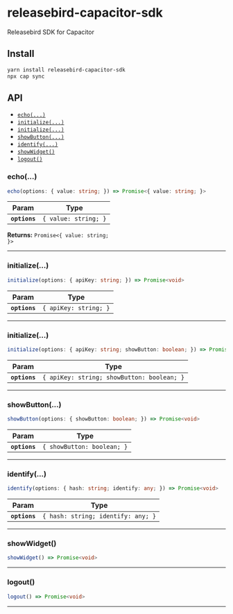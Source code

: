 # releasebird-capacitor-sdk

Releasebird SDK for Capacitor

## Install

```bash
yarn install releasebird-capacitor-sdk
npx cap sync
```

## API

<docgen-index>

* [`echo(...)`](#echo)
* [`initialize(...)`](#initialize)
* [`initialize(...)`](#initialize)
* [`showButton(...)`](#showbutton)
* [`identify(...)`](#identify)
* [`showWidget()`](#showwidget)
* [`logout()`](#logout)

</docgen-index>

<docgen-api>
<!--Update the source file JSDoc comments and rerun docgen to update the docs below-->

### echo(...)

```typescript
echo(options: { value: string; }) => Promise<{ value: string; }>
```

| Param         | Type                            |
| ------------- | ------------------------------- |
| **`options`** | <code>{ value: string; }</code> |

**Returns:** <code>Promise&lt;{ value: string; }&gt;</code>

--------------------


### initialize(...)

```typescript
initialize(options: { apiKey: string; }) => Promise<void>
```

| Param         | Type                             |
| ------------- | -------------------------------- |
| **`options`** | <code>{ apiKey: string; }</code> |

--------------------


### initialize(...)

```typescript
initialize(options: { apiKey: string; showButton: boolean; }) => Promise<void>
```

| Param         | Type                                                  |
| ------------- | ----------------------------------------------------- |
| **`options`** | <code>{ apiKey: string; showButton: boolean; }</code> |

--------------------


### showButton(...)

```typescript
showButton(options: { showButton: boolean; }) => Promise<void>
```

| Param         | Type                                  |
| ------------- | ------------------------------------- |
| **`options`** | <code>{ showButton: boolean; }</code> |

--------------------


### identify(...)

```typescript
identify(options: { hash: string; identify: any; }) => Promise<void>
```

| Param         | Type                                          |
| ------------- | --------------------------------------------- |
| **`options`** | <code>{ hash: string; identify: any; }</code> |

--------------------


### showWidget()

```typescript
showWidget() => Promise<void>
```

--------------------


### logout()

```typescript
logout() => Promise<void>
```

--------------------

</docgen-api>
